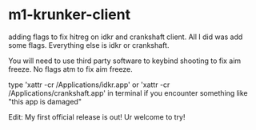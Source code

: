 # m1-krunker-client
adding flags to fix hitreg on idkr and crankshaft client. All I did was add some flags. Everything else is idkr or crankshaft.

You will need to use third party software to keybind shooting to fix aim freeze. No flags atm to fix aim freeze.

type 'xattr -cr /Applications/idkr.app' or 'xattr -cr /Applications/crankshaft.app' in terminal if you encounter something like "this app is damaged"

Edit: My first official release is out! Ur welcome to try!

